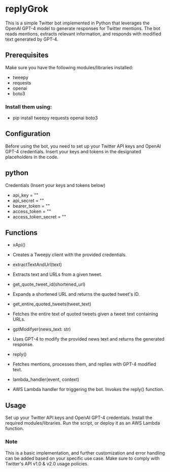 # replyGrok
This is a simple Twitter bot implemented in Python that leverages the OpenAI GPT-4 model to generate responses for Twitter mentions. 
The bot reads mentions, extracts relevant information, and responds with modified text generated by GPT-4.

## Prerequisites
Make sure you have the following modules/libraries installed:

- tweepy
- requests
- openai
- boto3
  
### Install them using:
- pip install tweepy requests openai boto3

## Configuration
Before using the bot, you need to set up your Twitter API keys and OpenAI GPT-4 credentials. Insert your keys and tokens in the designated placeholders in the code.

## python
Credentials (Insert your keys and tokens below)
- api_key = ""
- api_secret = ""
- bearer_token = ""
- access_token = ""
- access_token_secret = ""

## Functions
- xApi()
 - Creates a Tweepy client with the provided credentials.

- extractTextAndUrl(text)
 - Extracts text and URLs from a given tweet.

- get_quote_tweet_id(shortened_url)
 - Expands a shortened URL and returns the quoted tweet's ID.

- get_entire_quoted_tweets(tweet_text)
 - Fetches the entire text of quoted tweets given a tweet text containing URLs.

- gptModifyer(news_text: str)
 - Uses GPT-4 to modify the provided news text and returns the generated response.

- reply()
 - Fetches mentions, processes them, and replies with GPT-4 modified text.

- lambda_handler(event, context)
 - AWS Lambda handler for triggering the bot. Invokes the reply() function.

## Usage
Set up your Twitter API keys and OpenAI GPT-4 credentials.
Install the required modules/libraries.
Run the script, or deploy it as an AWS Lambda function.

### Note
This is a basic implementation, and further customization and error handling can be added based on your specific use case. Make sure to comply with Twitter's API v1.0 & v2.0 usage policies.



